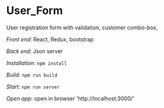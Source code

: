 # User_Form
User registration form with validation, customer combo-box,

_Front end_: React, Redux, bootstrap

_Back end_: Json server

_Installation_: `npm install`

_Build_: `npm run build`

_Start_: `npm run server`

_Open app_: open in browser 'http://localhost:3000/'
